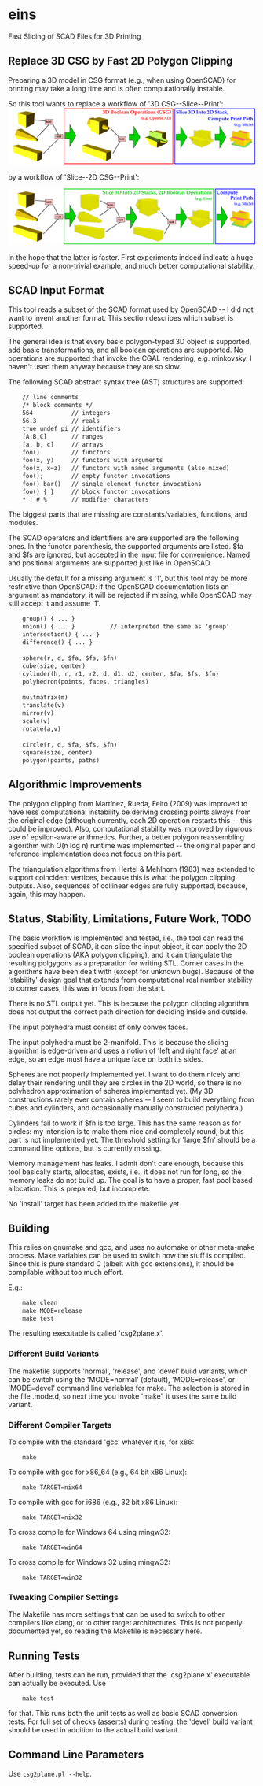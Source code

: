 # eins
Fast Slicing of SCAD Files for 3D Printing

## Replace 3D CSG by Fast 2D Polygon Clipping

Preparing a 3D model in CSG format (e.g., when using OpenSCAD) for
printing may take a long time and is often computationally instable.

So this tool wants to replace a workflow of '3D CSG--Slice--Print':
![3D CSG](img/csg1-old.png)

by a workflow of 'Slice--2D CSG--Print':

![2D CSG](img/csg1-new.png)

In the hope that the latter is faster.  First experiments indeed
indicate a huge speed-up for a non-trivial example, and much better
computational stability.

## SCAD Input Format

This tool reads a subset of the SCAD format used by OpenSCAD -- I did
not want to invent another format.  This section describes which
subset is supported.

The general idea is that every basic polygon-typed 3D object is
supported, add basic transformations, and all boolean operations are
supported.  No operations are supported that invoke the CGAL
rendering, e.g. minkovsky.  I haven't used them anyway because they
are so slow.

The following SCAD abstract syntax tree (AST) structures are supported:

```
    // line comments
    /* block comments */
    564           // integers
    56.3          // reals
    true undef pi // identifiers
    [A:B:C]       // ranges
    [a, b, c]     // arrays
    foo()         // functors
    foo(x, y)     // functors with arguments
    foo(x, x=z)   // functors with named arguments (also mixed)
    foo();        // empty functor invocations
    foo() bar()   // single element functor invocations
    foo() { }     // block functor invocations
    * ! # %       // modifier characters
```

The biggest parts that are missing are constants/variables, functions,
and modules.

The SCAD operators and identifiers are are supported are the following
ones.  In the functor parenthesis, the supported arguments are listed.
$fa and $fs are ignored, but accepted in the input file for
convenience.  Named and positional arguments are supported just like
in OpenSCAD.

Usually the default for a missing argument is '1', but this tool may
be more restrictive than OpenSCAD: if the OpenSCAD documentation lists
an argument as mandatory, it will be rejected if missing, while
OpenSCAD may still accept it and assume '1'.

```
    group() { ... }
    union() { ... }          // interpreted the same as 'group'
    intersection() { ... }
    difference() { ... }

    sphere(r, d, $fa, $fs, $fn)
    cube(size, center)
    cylinder(h, r, r1, r2, d, d1, d2, center, $fa, $fs, $fn)
    polyhedron(points, faces, triangles)

    multmatrix(m)
    translate(v)
    mirror(v)
    scale(v)
    rotate(a,v)

    circle(r, d, $fa, $fs, $fn)
    square(size, center)
    polygon(points, paths)
```

## Algorithmic Improvements

The polygon clipping from Mart&iacute;nez, Rueda, Feito (2009) was
improved to have less computational instability be deriving crossing
points always from the original edge (although currently, each 2D
operation restarts this -- this could be improved).  Also,
computational stability was improved by rigurous use of epsilon-aware
arithmetics.  Further, a better polygon reassembling algorithm with
O(n log n) runtime was implemented -- the original paper and reference
implementation does not focus on this part.

The triangulation algorithms from Hertel & Mehlhorn (1983) was
extended to support coincident vertices, because this is what the
polygon clipping outputs.  Also, sequences of collinear edges are
fully supported, because, again, this may happen.

## Status, Stability, Limitations, Future Work, TODO

The basic workflow is implemented and tested, i.e., the tool can read
the specified subset of SCAD, it can slice the input object, it can
apply the 2D boolean operations (AKA polygon clipping), and it can
triangulate the resulting polgygons as a preparation for writing STL.
Corner cases in the algorithms have been dealt with (except for
unknown bugs).  Because of the 'stability' design goal that extends
from computational real number stability to corner cases, this was in
focus from the start.

There is no STL output yet.  This is because the polygon clipping
algorithm does not output the correct path direction for deciding
inside and outside.

The input polyhedra must consist of only convex faces.

The input polyhedra must be 2-manifold.  This is because the slicing
algorithm is edge-driven and uses a notion of 'left and right face' at
an edge, so an edge must have a unique face on both its sides.

Spheres are not properly implemented yet.  I want to do them nicely
and delay their rendering until they are circles in the 2D world, so
there is no polyhedron approximation of spheres implemented yet.  (My
3D constructions rarely ever contain spheres -- I seem to build
everything from cubes and cylinders, and occasionally manually
constructed polyhedra.)

Cylinders fail to work if $fn is too large.  This has the same reason
as for circles: my intension is to make them nice and completely
round, but this part is not implemented yet.  The threshold setting for
'large $fn' should be a command line options, but is currently missing.

Memory management has leaks.  I admit don't care enough, because this
tool basically starts, allocates, exists, i.e., it does not run for
long, so the memory leaks do not build up.  The goal is to have a
proper, fast pool based allocation.  This is prepared, but incomplete.

No 'install' target has been added to the makefile yet.

## Building

This relies on gnumake and gcc, and uses no automake or other
meta-make process.  Make variables can be used to switch how the stuff
is compiled.  Since this is pure standard C (albeit with gcc
extensions), it should be compilable without too much effort.

E.g.:

```
    make clean
    make MODE=release
    make test
```

The resulting executable is called 'csg2plane.x'.

### Different Build Variants

The makefile supports 'normal', 'release', and 'devel' build variants, which can
be switch using the 'MODE=normal' (default), 'MODE=release', or 'MODE=devel'
command line variables for make.  The selection is stored in the file .mode.d,
so next time you invoke 'make', it uses the same build variant.

### Different Compiler Targets

To compile with the standard 'gcc' whatever it is, for x86:

```
    make
```

To compile with gcc for x86_64 (e.g., 64 bit x86 Linux):

```
    make TARGET=nix64
```

To compile with gcc for i686 (e.g., 32 bit x86 Linux):

```
    make TARGET=nix32
```

To cross compile for Windows 64 using mingw32:

```
    make TARGET=win64
```

To cross compile for Windows 32 using mingw32:

```
    make TARGET=win32
```

### Tweaking Compiler Settings

The Makefile has more settings that can be used to switch to other compilers
like clang, or to other target architectures.  This is not properly documented
yet, so reading the Makefile is necessary here.

## Running Tests

After building, tests can be run, provided that the 'csg2plane.x'
executable can actually be executed.  Use

```
    make test
```

for that.  This runs both the unit tests as well as basic SCAD
conversion tests.  For full set of checks (asserts) during testing,
the 'devel' build variant should be used in addition to the actual
build variant.

## Command Line Parameters

Use `csg2plane.pl --help`.
